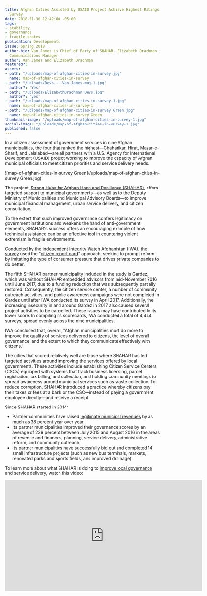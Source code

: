 ```yaml
---
title: Afghan Cities Assisted by USAID Project Achieve Highest Ratings in Citizen
  Survey
date: 2018-01-30 12:42:00 -05:00
tags:
- stability
- governance
- fragile-states
publication: Developments
issue: Spring 2018
author-bio: Van James is Chief of Party of SHAHAR. Elizabeth Drachman is DAI’s Senior
  Communications Manager.
author: Van James and Elizabeth Drachman
featured?: 
assets:
- path: "/uploads/map-of-afghan-cities-in-survey.jpg"
  name: map-of-afghan-cities-in-survey
- path: "/uploads/Devs----Van-James-mug-1.jpg"
  author?: 'Yes'
- path: "/uploads/ElizabethDrachman Devs.jpg"
  author?: 'yes'
- path: "/uploads/map-of-afghan-cities-in-survey-1.jpg"
  name: map-of-afghan-cities-in-survey-1
- path: "/uploads/map-of-afghan-cities-in-survey Green.jpg"
  name: map-of-afghan-cities-in-survey Green
thumbnail-image: "/uploads/map-of-afghan-cities-in-survey-1.jpg"
social-image: "/uploads/map-of-afghan-cities-in-survey-1.jpg"
published: false
---
```


In a citizen assessment of government services in nine Afghan municipalities, the four that ranked the highest—Chaharikar, Hirat, Mazar-e-Sharif, and Jalalabad—are all partners with a U.S. Agency for International Development (USAID) project working to improve the capacity of Afghan municipal officials to meet citizen priorities and service delivery needs. 




![map-of-afghan-cities-in-survey Green](/uploads/map-of-afghan-cities-in-survey Green.jpg) 

The project, [Strong Hubs for Afghan Hope and Resilience (SHAHAR)](https://www.dai.com/our-work/projects/afghanistan-strong-hubs-afghan-hope-and-resilience-shahar), offers targeted support to municipal governments—as well as to the Deputy Ministry of Municipalities and Municipal Advisory Boards—to improve municipal financial management, urban service delivery, and citizen consultation.

To the extent that such improved governance confers legitimacy on government institutions and weakens the hand of anti-government elements, SHAHAR's success offers an encouraging example of how technical assistance can be an effective tool in countering violent extremism in fragile environments.

Conducted by the independent Integrity Watch Afghanistan (IWA), the [survey](https://iwaweb.org/wp-content/uploads/2014/12/CITIZEN-REPORT-CARD-ON-MUNICIPAL-SERVICES-IN-AFGHANISTAN-2017.pdf) used the "[citizen report card](http://www.pria-academy.org/pdf/2.m4-2-Citizen-Report-Cards-Civicus.pdf)" approach, seeking to prompt reform by imitating the type of consumer pressure that drives private companies to do better. 

The fifth SHAHAR partner municipality included in the study is Gardez, which was without SHAHAR embedded advisors from mid-November 2016 until June 2017, due to a funding reduction that was subsequently partially restored. Consequently, the citizen service center, a number of community outreach activities, and public awareness campaigns were not completed in Gardez until after IWA conducted its survey in April 2017. Additionally, the increasing insecurity in and around Gardez in 2017 also caused several project activities to be cancelled. These issues may have contributed to its lower score. In compiling its scorecards, IWA conducted a total of 4,444 surveys, spread evenly across the nine municipalities. 
<script id="infogram_0_50a861c4-dff4-44a4-bcfb-8b1092b82ad4" title="Afghanistan Survey" src="https://e.infogram.com/js/dist/embed.js?vki" type="text/javascript"></script>
IWA concluded that, overall, "Afghan municipalities must do more to improve the quality of services delivered to citizens, the level of overall governance, and the extent to which they communicate effectively with citizens." 

The cities that scored relatively well are those where SHAHAR has led targeted activities around improving the services offered by local governments. These activities include establishing Citizen Service Centers (CSCs) equipped with systems that track business licensing, parcel registration, tax billing, and collection, and holding community meetings to spread awareness around municipal services such as waste collection. To reduce corruption, SHAHAR introduced a practice whereby citizens pay their taxes or fees at a bank or the CSC—instead of paying a government employee directly—and receive a receipt.

Since SHAHAR started in 2014:

* Partner communities have raised [legitimate municipal revenues](http://dai-global-developments.com/articles/afghan-municipalities-raise-more-revenues-deliver-better-services-enhance-stability/) by as much as 38 percent year over year.
* Its partner municipalities improved their governance scores by an average of 239 percent between July 2015 and August 2016 in the areas of revenue and finances, planning, service delivery, administrative reform, and community outreach.
* Its partner municipalities have successfully bid out and completed 14 small infrastructure projects (such as new bus terminals, markets, renovated parks and sports fields, and improved drainage).

To learn more about what SHAHAR is doing to [improve local governance](http://dai-global-developments.com/articles/afghan-municipalities-raise-more-revenues-deliver-better-services-enhance-stability/) and service delivery, watch this video:

<iframe src="https://player.vimeo.com/video/204593033" width="640" height="360" frameborder="0" webkitallowfullscreen mozallowfullscreen allowfullscreen></iframe>
